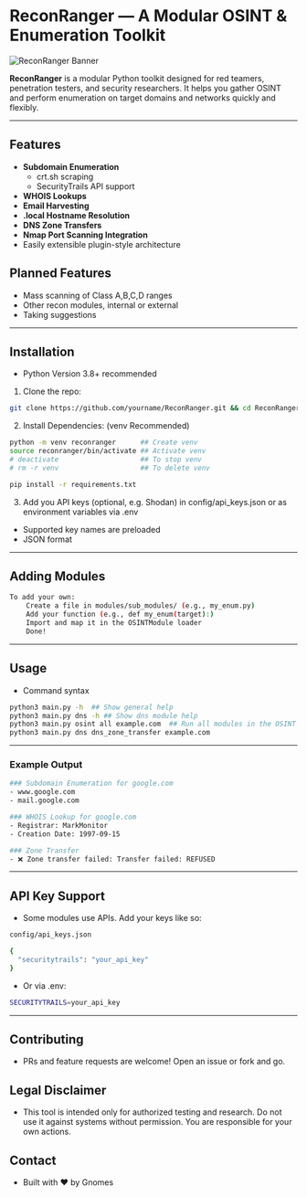 # ReconRanger — A Modular OSINT & Enumeration Toolkit

![ReconRanger Banner](https://via.placeholder.com/1000x200.png?text=ReconRanger+Toolkit)

**ReconRanger** is a modular Python toolkit designed for red teamers, penetration testers, and security researchers. It helps you gather OSINT and perform enumeration on target domains and networks quickly and flexibly.

---

## Features
- **Subdomain Enumeration**
  - crt.sh scraping
  - SecurityTrails API support
- **WHOIS Lookups**
- **Email Harvesting**
- **.local Hostname Resolution**
- **DNS Zone Transfers**
- **Nmap Port Scanning Integration**
- Easily extensible plugin-style architecture

## Planned Features
- Mass scanning of Class A,B,C,D ranges
- Other recon modules, internal or external
- Taking suggestions
---

## Installation
- Python Version 3.8+ recommended

1. Clone the repo:
```sh
git clone https://github.com/yourname/ReconRanger.git && cd ReconRanger
```

2. Install Dependencies: (venv Recommended)
```sh
python -m venv reconranger      ## Create venv
source reconranger/bin/activate ## Activate venv
# deactivate                    ## To stop venv
# rm -r venv                    ## To delete venv

pip install -r requirements.txt
```

3. Add you API keys (optional, e.g. Shodan) in config/api_keys.json or as environment variables via .env
- Supported key names are preloaded
- JSON format
---

## Adding Modules
```sh
To add your own:
    Create a file in modules/sub_modules/ (e.g., my_enum.py)
    Add your function (e.g., def my_enum(target):)
    Import and map it in the OSINTModule loader
    Done!
```
---

## Usage
- Command syntax
```sh
python3 main.py -h  ## Show general help
python3 main.py dns -h ## Show dns module help
python3 main.py osint all example.com  ## Run all modules in the OSINT profile
python3 main.py dns dns_zone_transfer example.com
```
---

### Example Output
```sh
### Subdomain Enumeration for google.com
- www.google.com
- mail.google.com

### WHOIS Lookup for google.com
- Registrar: MarkMonitor
- Creation Date: 1997-09-15

### Zone Transfer
- ❌ Zone transfer failed: Transfer failed: REFUSED
```
---

## API Key Support
- Some modules use APIs. Add your keys like so:
```sh
config/api_keys.json

{
  "securitytrails": "your_api_key"
}
```

- Or via .env:
```sh
SECURITYTRAILS=your_api_key
```
---

## Contributing
- PRs and feature requests are welcome! Open an issue or fork and go.

## Legal Disclaimer
- This tool is intended only for authorized testing and research. Do not use it against systems without permission. You are responsible for your own actions.

## Contact
- Built with ❤️ by Gnomes